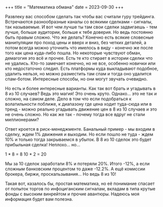 +++
title = "Математика обмана"
date = 2023-09-30
+++

Развлеку вас способом сделать так чтобы вас считали гуру трейдинга. Встречаются разнообразные каналы со всякими сделками - сигналы, так называемые. И вот чем лучше ты там свои сделки задвигаешь - тем лучше, больше аудитории, больше к тебе доверия. Но ведь постоянно быть правым сложно. Что же делать? Конечно есть всякие словесные манипуляции про поход цены и вверх и вниз, без четких деталей, а потом всегда можно уточнить что имелось в виду - конечно же после того как цена куда-либо пошла. Но некоторые чувствуют обман, демагогия это всё и прочее. Есть те кто стирает в истории сделки что не удались. Кто-то замечает конечно, но не все, особенно новички или кто недостаточно следил. Есть платформы куда выкладывают подобное, удалить нельзя, но можно разместить там спам и тогда оно удалится спам-ботом. Интересные способы, но они могут звучать очевидно.

Но есть и более интересные варианты. Как так вот брать и угадывать в 8 из 10 случаев? Ведь это магия! Это очень круто. Однако… это не так и сложно, на самом деле. Дело в том что если подобраться к волатильности поближе, к диапазону где цена ходит туда-сюда или в тренд - можно реально угадывать движение цен в 8 из 10 случаев и это не очень сложно. Но как же так - почему тогда все вдруг не стали миллионерами?

Ответ кроется в риск-менеджменте. Банальный пример - мы входим в сделку, ждем 1% движения и выходим. Но если пошло не туда - ждем 10% и только тогда закрываемся в убыток. В 8 из 10 сделок это будет прибыльная сделка! Неплохо… но…

1 * 8 = 8
10 * 2 = 20

Мы за 10 сделок заработали 8% и потеряли 20%. Итого -12%, а если сложным банковским процентом то даже -12.2%. А ещё комиссии брокера, биржи, проскальзывания… Но ведь 8 из 10!

Такая вот, казалось бы, простая математика, но её понимание спасает от попыток торгов по инфоциганским сигналам, вкладам в типа крутые фонды с высоким винрейтом и прочие авантюры. Надеюсь моя информация будет вам полезна.